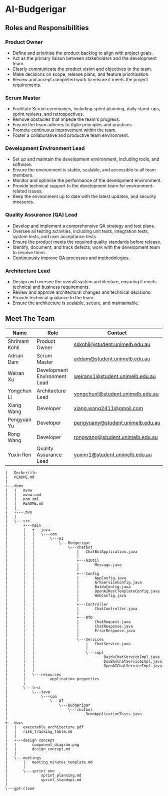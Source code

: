 ﻿# AI-Budgerigar

## Roles and Responsibilities
### Product Owner
- Define and prioritise the product backlog to align with project goals.
- Act as the primary liaison between stakeholders and the development team.
- Clearly communicate the product vision and objectives to the team.
- Make decisions on scope, release plans, and feature prioritisation.
- Review and accept completed work to ensure it meets the project requirements.

### Scrum Master
- Facilitate Scrum ceremonies, including sprint planning, daily stand-ups, sprint reviews, and retrospectives.
- Remove obstacles that impede the team's progress.
- Ensure the team adheres to Agile principles and practices.
- Promote continuous improvement within the team.
- Foster a collaborative and productive team environment.

### Development Environment Lead
- Set up and maintain the development environment, including tools, and software.
- Ensure the environment is stable, scalable, and accessible to all team members.
- Monitor and optimise the performance of the development environment.
- Provide technical support to the development team for environment-related issues.
- Keep the environment up to date with the latest updates, and security measures.

### Quality Assurance (QA) Lead
- Develop and implement a comprehensive QA strategy and test plans.
- Oversee all testing activities, including unit tests, integration tests, system tests, and user acceptance tests.
- Ensure the product meets the required quality standards before release.
- Identify, document, and track defects; work with the development team to resolve them.
- Continuously improve QA processes and methodologies.

### Architecture Lead
- Design and oversee the overall system architecture, ensuring it meets technical and business requirements.
- Review and approve architectural changes and technical decisions.
- Provide technical guidance to the team.
- Ensure the architecture is scalable, secure, and maintainable.
 
## Meet The Team
| **Name**              | **Role**                     | **Contact**                         |
| -----------           | -----------                  | -----------                         |
| Shrimant Kohli        | Product Owner                | sskohli@student.unimelb.edu.au      |
| Adrian Dam            | Scrum Master                 | addam@student.unimelb.edu.au        |
| Weiran Xu             | Development Environment Lead | weiranx1@student.unimelb.edu.au     |
| Yongchun Li           | Architecture Lead            | yongchunl@student.unimelb.edu.au    |
| Xiang Wang            | Developer                    | xiang.wang2411@gmail.com            |
| Pengyuan Yu           | Developer                    | pengyuany@student.unimelb.edu.au    |
| Rong Wang             | Developer                    | rongwang@student.unimelb.edu.au     |
| Yuxin Ren             | Quality Assurance Lead       | yuxinr1@student.unimelb.edu.au      |



```
|   Dockerfile
|   README.md
|   
+---demo
|   |   mvnw
|   |   mvnw.cmd
|   |   pom.xml
|   |   README.md
|   |   
|   +---.mvn
|   |           
|   \---src
|       +---main
|       |   +---java
|       |   |   \---com
|       |   |       \---AI
|       |   |           \---Budgerigar
|       |   |               \---chatbot
|       |   |                   |   ChatBotApplication.java
|       |   |                   |   
|       |   |                   +---AIUtil
|       |   |                   |       Message.java
|       |   |                   |       
|       |   |                   +---Config
|       |   |                   |       AppConfig.java
|       |   |                   |       ArkServiceConfig.java
|       |   |                   |       BaiduConfig.java
|       |   |                   |       OpenAIRestTemplateConfig.java
|       |   |                   |       WebConfig.java
|       |   |                   |       
|       |   |                   +---Controller
|       |   |                   |       ChatController.java
|       |   |                   |       
|       |   |                   +---DTO
|       |   |                   |       ChatRequest.java
|       |   |                   |       ChatResponse.java
|       |   |                   |       ErrorResponse.java
|       |   |                   |       
|       |   |                   \---Services
|       |   |                       |   ChatService.java
|       |   |                       |   
|       |   |                       \---impl
|       |   |                               BaiduChatServiceImpl.java
|       |   |                               DouBaoChatServiceImpl.java
|       |   |                               OpenAIChatServiceImpl.java
|       |   |                               
|       |   \---resources
|       |           application.properties
|       |           
|       \---test
|           \---java
|               \---com
|                   \---AI
|                       \---Budgerigar
|                           \---chatbot
|                                   DemoApplicationTests.java
|                                   
+---docs
|   |   executable_architecture.pdf
|   |   risk_tracking_table.md
|   |   
|   +---design concept
|   |       component_diagram.png
|   |       design_concept.md
|   |       
|   \---meetings
|       |   meeting_minutes_template.md
|       |   
|       \---sprint one
|               sprint_planning.md
|               sprint_standups.md
|               
\---gpt-clone
```
